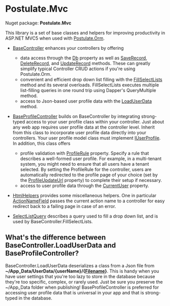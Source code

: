 # Postulate.Mvc

Nuget package: **Postulate.Mvc**

This library is a set of base classes and helpers for improving productivity in ASP.NET MVC5 when used with [Postulate.Orm](https://github.com/adamosoftware/Postulate.Orm).

- [BaseController](/Postulate.Mvc/BaseController.cs) enhances your controllers by offering
    - data access through the [Db](/Postulate.Mvc/BaseController.cs#L22) property as well as [SaveRecord](/Postulate.Mvc/BaseController.cs#L55), [DeleteRecord](/Postulate.Mvc/BaseController.cs#L72), and [UpdateRecord](/Postulate.Mvc/BaseController.cs#L38) methods. These can greatly simplify typical Controller CRUD actions if you're using Postulate.Orm.
    - convenient and efficient drop down list filling with the [FillSelectLists](/Postulate.Mvc/BaseController.cs#L128) method and its several overloads. FillSelectLists executes multiple list-filling queries in one round trip using Dapper's QueryMultiple method.
    - access to Json-based user profile data with the [LoadUserData](/Postulate.Mvc/BaseController.cs#L212) method.
    
- [BaseProfileController](/Postulate.Mvc/BaseProfileController.cs) builds on BaseController by integrating strong-typed access to your user profile class within your controller. Just about any web app requires user profile data at the controller level. Inherit from this class to incorporate user profile data directly into your controllers. Your user profile model class must implement [IUserProfile](https://github.com/adamosoftware/Postulate.Orm/blob/master/PostulateV1/Interfaces/IUserProfile.cs). In addition, this class offers
    - profile validation with [ProfileRule](/Postulate.Mvc/BaseProfileController.cs#L27) property. Specify a rule that describes a well-formed user profile. For example, in a multi-tenant system, you might need to ensure that all users have a tenant selected. By setting the ProfileRule for the controller, users are automatically redirected to the profile page of your choice (set by the [ProfileUpdateUrl](/Postulate.Mvc/BaseProfileController.cs#L32) property) to complete their setup if necessary.
    - access to user profile data through the [CurrentUser](/Postulate.Mvc/BaseProfileController.cs#L22) property.

- [HtmlHelpers](/Postulate.Mvc/Extensions/HtmlHelpers.cs) provides some miscellaneous helpers. One in particular [ActionNameField](/Postulate.Mvc/Extensions/Helpers.cs#12) passes the current action name to a controller for easy redirect back to a failing page in case of an error.

- [SelectListQuery](/Postulate.Mvc/SelectListQuery.cs) describes a query used to fill a drop down list, and is used by BaseController.FillSelectLists.

## What's the difference between BaseController.LoadUserData and BaseProfileController?

BaseController.LoadUserData deserializes a class from a Json file from **~/App_Data/UserData/{userName}/{[Filename](/Postulate.Mvc/Abstract/UserData.cs#L20)}**. This is handy when you have user settings that you're too lazy to store in the database because they're too specific, complex, or rarely used. Just be sure you preserve the ~/App_Data folder when publishing! BaseProfileController is preferred for accessing user profile data that is universal in your app and that is strong-typed in the database.
